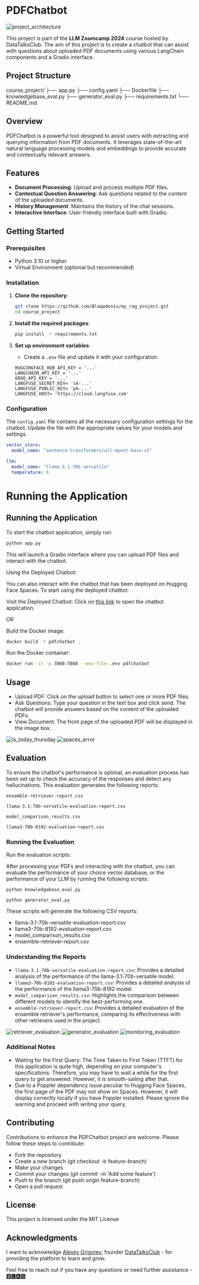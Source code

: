 # PDFChatbot

![project_architecture](https://github.com/user-attachments/assets/76c3e4e2-4151-4438-b25b-621f97b131bf)


This project is part of the **LLM Zoomcamp 2024** course hosted by DataTalksClub. The aim of this project is to create a chatbot that can assist with questions about uploaded PDF documents using various LangChain components and a Gradio interface.

## Project Structure

course_project/
├── app.py
├── config.yaml
├── Dockerfile
├── knowledgebase_eval.py
├── generator_eval.py
├── requirements.txt
└── README.md




## Overview

PDFChatbot is a powerful tool designed to assist users with extracting and querying information from PDF documents. It leverages state-of-the-art natural language processing models and embeddings to provide accurate and contextually relevant answers.

## Features

- **Document Processing**: Upload and process multiple PDF files.
- **Contextual Question Answering**: Ask questions related to the content of the uploaded documents.
- **History Management**: Maintains the history of the chat sessions.
- **Interactive Interface**: User-friendly interface built with Gradio.

## Getting Started

### Prerequisites

- Python 3.10 or higher
- Virtual Environment (optional but recommended)

### Installation

1. **Clone the repository**:
    ```sh
    git clone https://github.com/Blaqadonis/my_rag_project.git
    cd course_project
    ```

2. **Install the required packages**:
    ```sh
    pip install -r requirements.txt
    ```

3. **Set up environment variables**:
    - Create a `.env` file and update it with your configuration.
    ```env
    HUGGINGFACE_HUB_API_KEY = '...'
    LANGCHAIN_API_KEY = '...'
    GROQ_API_KEY = '...'
    LANGFUSE_SECRET_KEY= 'sk-...'
    LANGFUSE_PUBLIC_KEY= 'pk-...'
    LANGFUSE_HOST= 'https://cloud.langfuse.com'
    ```

### Configuration

The `config.yaml` file contains all the necessary configuration settings for the chatbot. Update the file with the appropriate values for your models and settings.

```yaml
vector_store:
  model_name: "sentence-transformers/all-mpnet-base-v2"  

llm:
  model_name: "llama-3.1-70b-versatile"    
  temperature: 0
```



Running the Application
=======
## Running the Application

To start the chatbot application, simply run:

```sh
python app.py
```
This will launch a Gradio interface where you can upload PDF files and interact with the chatbot.

Using the Deployed Chatbot:

You can also interact with the chatbot that has been deployed on Hugging Face Spaces. To start using the deployed chatbot:

Visit the Deployed Chatbot: 
Click on [this link](https://huggingface.co/spaces/Blaqadonis/Blaqs-PDF-Chatbot) to open the chatbot application.

OR

Build the Docker image:
```sh
docker build -t pdfchatbot .
```

Run the Docker container:

```sh
docker run -it -p 7860:7860 --env-file .env pdfchatbot
```

## Usage
* Upload PDF: Click on the upload button to select one or more PDF files.
* Ask Questions: Type your question in the text box and click send. The chatbot will provide answers based on the content of the uploaded PDFs.
* View Document: The front page of the uploaded PDF will be displayed in the image box.

![is_today_thursday](https://github.com/user-attachments/assets/f399931c-3435-4829-a7b7-bf99ff073093)
![spaces_error](https://github.com/user-attachments/assets/9a9b8e2f-7f9a-47bf-a6c7-c4eb383f7ad7)


## Evaluation
To ensure the chatbot's performance is optimal, an evaluation process has been set up to check the accuracy of the responses and detect any hallucinations. This evaluation generates the following reports:

```ensemble-retriever-report.csv```

```llama-3.1-70b-versatile-evaluation-report.csv```

```model_comparison_results.csv```

```llama3-70b-8192-evaluation-report.csv```

### Running the Evaluation
Run the evaluation scripts:

After processing your PDFs and interacting with the chatbot, you can evaluate the performance of your choice vector database, or the performance of your LLM
by running the following scripts:

``` python knowledgebase_eval.py ```

``` python generator_eval.py ```

These scripts will generate the following CSV reports:

* llama-3.1-70b-versatile-evaluation-report.csv
* llama3-70b-8192-evaluation-report.csv
* model_comparison_results.csv
* ensemble-retriever-report.csv

### Understanding the Reports
* ```llama-3.1-70b-versatile-evaluation-report.csv```: Provides a detailed analysis of the performance of the llama-3.1-70b-versatile model.
* ```llama3-70b-8192-evaluation-report.csv```: Provides a detailed analysis of the performance of the llama3-70b-8192 model.
* ```model_comparison_results.csv```: Highlights the comparison between different models to identify the best-performing one.
* ```ensemble-retriever-report.csv```: Provides a detailed evaluation of the ensemble retriever's performance, comparing its effectiveness with   other retrievers used in the project.

![retriever_evaluation](https://github.com/user-attachments/assets/ff47e677-4b20-4ed4-ba93-39b08ec87c8f)
![generator_evaluation](https://github.com/user-attachments/assets/94244ca7-ff1a-4961-a13c-444bd293004e)
![monitoring_evaluation](https://github.com/user-attachments/assets/1c1df7c2-45c7-40db-a75c-2e152658288c)




### Additional Notes
- Waiting for the First Query: The Time Taken to First Token (TTFT) for this application is quite high, depending on your computer's specifications. Therefore, you may have to wait a while for the first query to get answered. However, it is smooth-sailing after that.
- Due to a Poppler dependency issue peculiar to Hugging Face Spaces, the first page of the PDF may not show on Spaces. However, it will display correctly locally if you have Poppler installed. Please ignore the warning and proceed with writing your query.

## Contributing
Contributions to enhance the PDFChatbot project are welcome. Please follow these steps to contribute:

* Fork the repository
* Create a new branch (git checkout -b feature-branch)
* Make your changes
* Commit your changes (git commit -m 'Add some feature')
* Push to the branch (git push origin feature-branch)
* Open a pull request

## License
This project is licensed under the MIT License

## Acknowledgments
I want to acknowledge [Alexey Grigorev](https://www.linkedin.com/in/agrigorev/), founder [DataTalksClub](https://datatalks.club/) - for providing the platform to learn and grow.

Feel free to reach out if you have any questions or need further assistance - [🅱🅻🅰🆀](https://www.linkedin.com/in/chinonsoodiaka/)
